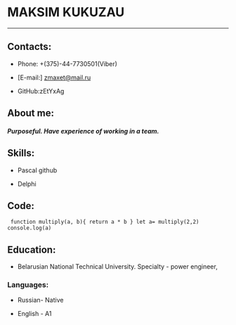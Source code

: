 # MAKSIM KUKUZAU
*****
## Contacts:
 * Phone: +(375)-44-7730501(Viber)

 * [E-mail:] zmaxet@mail.ru

 * GitHub:zEtYxAg

## About me:
##### _Purposeful. Have experience of working in a team._

## Skills:
* Pascal  github

* Delphi  

## Code:
`
function multiply(a, b){
 return a * b
}
let a= multiply(2,2)
console.log(a)`

## Education:
 * Belarusian National Technical University. Specialty - power engineer,

### Languages:
 * Russian- Native

 * English - A1






